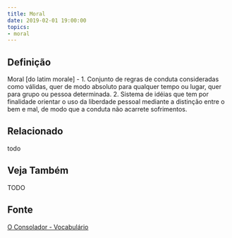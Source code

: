 ```yaml
---
title: Moral
date: 2019-02-01 19:00:00
topics:
- moral
---
```


## Definição
Moral [do latim morale] - 1. Conjunto de regras de conduta consideradas como
válidas, quer de modo absoluto para qualquer tempo ou lugar, quer para grupo ou
pessoa determinada. 2. Sistema de idéias que tem por finalidade orientar o uso
da liberdade pessoal mediante a distinção entre o bem e mal, de modo que a
conduta não acarrete sofrimentos.

## Relacionado
todo

## Veja Também
TODO

## Fonte
[O Consolador - Vocabulário](http://www.oconsolador.com.br/linkfixo/vocabulario/principal.html)
